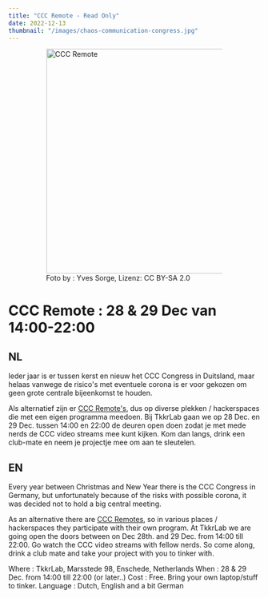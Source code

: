 ```yaml
---
title: "CCC Remote - Read Only"
date: 2022-12-13
thumbnail: "/images/chaos-communication-congress.jpg"
---
```


<div style="margin: 0 15% 5%;">
<img src="/images/chaos-communication-congress.jpg" width="450px"  alt="CCC Remote">
Foto by : Yves Sorge, Lizenz: CC BY-SA 2.0
</div>

# CCC Remote : 28 & 29 Dec van 14:00-22:00

## NL

Ieder jaar is er tussen kerst en nieuw het  CCC Congress in Duitsland, maar helaas vanwege de risico's met eventuele corona is er voor gekozen om geen grote centrale bijeenkomst te houden. 

Als alternatief zijn er [CCC Remote's](https://events.ccc.de/#dezentral-2022-events), dus op diverse plekken / hackerspaces die met een eigen programma meedoen. Bij TkkrLab gaan we op 28 Dec. en 29 Dec. tussen 14:00 en 22:00 de deuren open doen zodat je met mede nerds de CCC video streams mee kunt kijken. Kom dan langs, drink een club-mate en neem je projectje mee om aan te sleutelen.

## EN

Every year between Christmas and New Year there is the CCC Congress in Germany, but unfortunately because of the risks with possible corona, it was decided not to hold a big central meeting.

As an alternative there are [CCC Remotes](https://events.ccc.de/#dezentral-2022-events), so in various places / hackerspaces they participate with their own program. At TkkrLab we are going  open the doors between on Dec 28th. and 29 Dec. from 14:00 till 22:00. Go watch the CCC video streams with fellow nerds. So come along, drink a club mate and take your project with you to tinker with.

Where : TkkrLab, Marsstede 98, Enschede, Netherlands
When : 28 & 29 Dec. from 14:00 till 22:00 (or later..)
Cost : Free. Bring your own laptop/stuff to tinker.
Language : Dutch, English and a bit German
